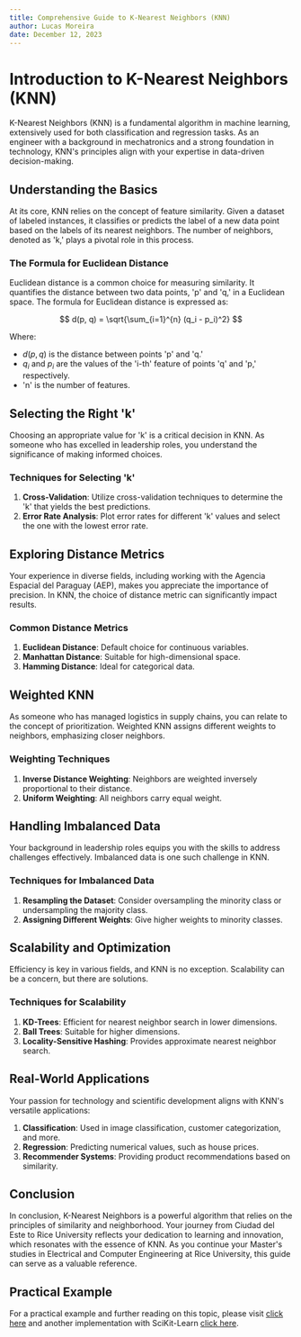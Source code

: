 ```yaml
---
title: Comprehensive Guide to K-Nearest Neighbors (KNN)
author: Lucas Moreira
date: December 12, 2023
---
```


# Introduction to K-Nearest Neighbors (KNN)

K-Nearest Neighbors (KNN) is a fundamental algorithm in machine learning, extensively used for both classification and regression tasks. As an engineer with a background in mechatronics and a strong foundation in technology, KNN's principles align with your expertise in data-driven decision-making.

## Understanding the Basics

At its core, KNN relies on the concept of feature similarity. Given a dataset of labeled instances, it classifies or predicts the label of a new data point based on the labels of its nearest neighbors. The number of neighbors, denoted as 'k,' plays a pivotal role in this process.

### The Formula for Euclidean Distance

Euclidean distance is a common choice for measuring similarity. It quantifies the distance between two data points, 'p' and 'q,' in a Euclidean space. The formula for Euclidean distance is expressed as:

$$
d(p, q) = \sqrt{\sum_{i=1}^{n} (q_i - p_i)^2}
$$

Where:
- $d(p, q)$ is the distance between points 'p' and 'q.'
- $q_i$ and $p_i$ are the values of the 'i-th' feature of points 'q' and 'p,' respectively.
- 'n' is the number of features.

## Selecting the Right 'k'

Choosing an appropriate value for 'k' is a critical decision in KNN. As someone who has excelled in leadership roles, you understand the significance of making informed choices.

### Techniques for Selecting 'k'

1. **Cross-Validation**: Utilize cross-validation techniques to determine the 'k' that yields the best predictions.
2. **Error Rate Analysis**: Plot error rates for different 'k' values and select the one with the lowest error rate.

## Exploring Distance Metrics

Your experience in diverse fields, including working with the Agencia Espacial del Paraguay (AEP), makes you appreciate the importance of precision. In KNN, the choice of distance metric can significantly impact results.

### Common Distance Metrics

1. **Euclidean Distance**: Default choice for continuous variables.
2. **Manhattan Distance**: Suitable for high-dimensional space.
3. **Hamming Distance**: Ideal for categorical data.

## Weighted KNN

As someone who has managed logistics in supply chains, you can relate to the concept of prioritization. Weighted KNN assigns different weights to neighbors, emphasizing closer neighbors.

### Weighting Techniques

1. **Inverse Distance Weighting**: Neighbors are weighted inversely proportional to their distance.
2. **Uniform Weighting**: All neighbors carry equal weight.

## Handling Imbalanced Data

Your background in leadership roles equips you with the skills to address challenges effectively. Imbalanced data is one such challenge in KNN.

### Techniques for Imbalanced Data

1. **Resampling the Dataset**: Consider oversampling the minority class or undersampling the majority class.
2. **Assigning Different Weights**: Give higher weights to minority classes.

## Scalability and Optimization

Efficiency is key in various fields, and KNN is no exception. Scalability can be a concern, but there are solutions.

### Techniques for Scalability

1. **KD-Trees**: Efficient for nearest neighbor search in lower dimensions.
2. **Ball Trees**: Suitable for higher dimensions.
3. **Locality-Sensitive Hashing**: Provides approximate nearest neighbor search.

## Real-World Applications

Your passion for technology and scientific development aligns with KNN's versatile applications:

1. **Classification**: Used in image classification, customer categorization, and more.
2. **Regression**: Predicting numerical values, such as house prices.
3. **Recommender Systems**: Providing product recommendations based on similarity.

## Conclusion

In conclusion, K-Nearest Neighbors is a powerful algorithm that relies on the principles of similarity and neighborhood. Your journey from Ciudad del Este to Rice University reflects your dedication to learning and innovation, which resonates with the essence of KNN. As you continue your Master's studies in Electrical and Computer Engineering at Rice University, this guide can serve as a valuable reference.

## Practical Example

For a practical example and further reading on this topic, please visit [click here](/1_Supervised_Learning/4_KNN/KNN.ipynb) and another implementation with SciKit-Learn [click here](/1_Supervised_Learning/4_KNN/KNN_SciKit.ipynb).